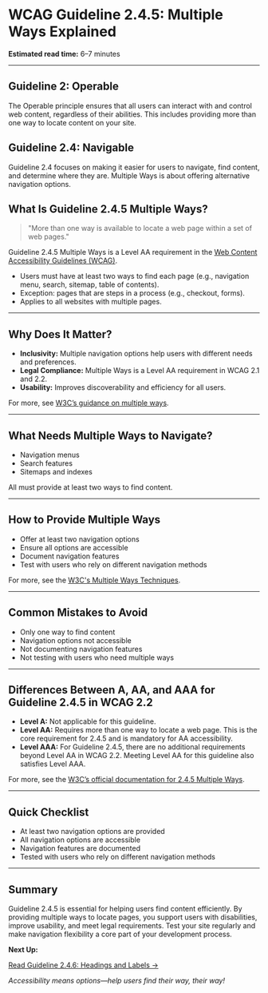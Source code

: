 <!--
title: 2.4.5 - Multiple Ways
series: Making the Web Accessible for All
description: A practical guide to WCAG Guideline 2.4.5 (Multiple Ways)—what it means, why it matters, and how to provide more than one way to locate a web page within a set of pages.
keywords: wcag 2.4.5, multiple ways, navigation, accessibility, web standards, digital inclusion
image: WCAG-Series-2-4-5.png
imageAlt: Blue text on yellow background saying, "Web Content Accessibiilty Guiedlines (WCAG) 2.4.5 Explained, Multiple Ways"
status: published
date: 2025-07-03
excerpt: This guideline ensures users have multiple ways to locate content on your site.
-->

# **WCAG Guideline 2.4.5: Multiple Ways Explained**

**Estimated read time:** 6–7 minutes

---

## **Guideline 2: Operable**

The Operable principle ensures that all users can interact with and control web content, regardless of their abilities. This includes providing more than one way to locate content on your site.

## **Guideline 2.4: Navigable**

Guideline 2.4 focuses on making it easier for users to navigate, find content, and determine where they are. Multiple Ways is about offering alternative navigation options.

## **What Is Guideline 2.4.5 Multiple Ways?**

<!-- [Illustration: User choosing between navigation menu, search, and sitemap] -->

> "More than one way is available to locate a web page within a set of web pages."

Guideline 2.4.5 Multiple Ways is a Level AA requirement in the [Web Content Accessibility Guidelines (WCAG)](https://www.w3.org/WAI/WCAG22/quickref/#multiple-ways).

- Users must have at least two ways to find each page (e.g., navigation menu, search, sitemap, table of contents).
- Exception: pages that are steps in a process (e.g., checkout, forms).
- Applies to all websites with multiple pages.

---

## **Why Does It Matter?**

<!-- [Infographic: User using search, navigation, and sitemap] -->

- **Inclusivity:** Multiple navigation options help users with different needs and preferences.
- **Legal Compliance:** Multiple Ways is a Level AA requirement in WCAG 2.1 and 2.2.
- **Usability:** Improves discoverability and efficiency for all users.

For more, see [W3C’s guidance on multiple ways](https://www.w3.org/WAI/WCAG22/Understanding/multiple-ways.html).

---

## **What Needs Multiple Ways to Navigate?**

<!-- [Grid: Navigation, search, sitemap, all with navigation icons] -->

- Navigation menus
- Search features
- Sitemaps and indexes

All must provide at least two ways to find content.

---

## **How to Provide Multiple Ways**

<!-- [Side-by-side code snippets: Navigation menu, search bar, sitemap]
[Example: Settings panel for navigation options] -->

- Offer at least two navigation options
- Ensure all options are accessible
- Document navigation features
- Test with users who rely on different navigation methods

For more, see the [W3C's Multiple Ways Techniques](https://www.w3.org/WAI/WCAG22/Techniques/general/G125).

---

## **Common Mistakes to Avoid**

<!-- [Do/Don't graphic: Left side with multiple navigation options, right side with only one] -->

- Only one way to find content
- Navigation options not accessible
- Not documenting navigation features
- Not testing with users who need multiple ways

---

## **Differences Between A, AA, and AAA for Guideline 2.4.5 in WCAG 2.2**

<!-- [Infographic: Three columns labeled A, AA, AAA with example requirements for each] -->

- **Level A:** Not applicable for this guideline.
- **Level AA:** Requires more than one way to locate a web page. This is the core requirement for 2.4.5 and is mandatory for AA accessibility.
- **Level AAA:** For Guideline 2.4.5, there are no additional requirements beyond Level AA in WCAG 2.2. Meeting Level AA for this guideline also satisfies Level AAA.

For more, see the [W3C’s official documentation for 2.4.5 Multiple Ways](https://www.w3.org/WAI/WCAG22/Understanding/multiple-ways.html).

---

## **Quick Checklist**

<!-- [Checklist graphic: Icons for each item (navigation, search, sitemap, etc.)] -->

- At least two navigation options are provided
- All navigation options are accessible
- Navigation features are documented
- Tested with users who rely on different navigation methods

---

## **Summary**

<!-- [Illustration: User choosing between navigation options in a web app] -->

Guideline 2.4.5 is essential for helping users find content efficiently. By providing multiple ways to locate pages, you support users with disabilities, improve usability, and meet legal requirements. Test your site regularly and make navigation flexibility a core part of your development process.

**Next Up:**

[Read Guideline 2.4.6: Headings and Labels →](WCAG-Guideline-2-4-6-Headings-and-Labels-Explained)

*Accessibility means options—help users find their way, their way!*
